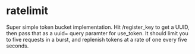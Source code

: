 # ratelimit

Super simple token bucket implementation.   Hit /register_key to get a UUID, then pass that as a uuid= query paramter for use_token.   It should limit you to five requests in a burst,
and replenish tokens at a rate of one every five seconds.
